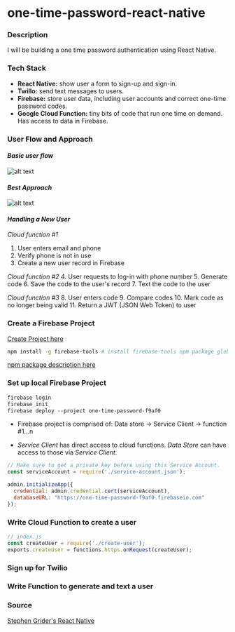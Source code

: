 # one-time-password-react-native

### Description
I will be building a one time password authentication using React Native.

### Tech Stack
* **React Native:** show user a form to sign-up and sign-in.
* **Twillo:** send text messages to users.
* **Firebase:** store user data, including user accounts and correct one-time password codes.
* **Google Cloud Function:** tiny bits of code that run one time on demand. Has access to data in Firebase.

### User Flow and Approach
#### *Basic user flow*
![alt text](../demo/basicFlow.png "basic user flow")

#### *Best Approach*
![alt text](../demo/approach.png "approach")

#### *Handling a New User*

*Cloud function #1*
1. User enters email and phone
2. Verify phone is not in use
3. Create a new user record in Firebase


*Cloud function #2*
4. User requests to log-in with phone number
5. Generate code
6. Save the code to the user's record
7. Text the code to the user


*Cloud function #3*
8. User enters code
9. Compare codes
10. Mark code as no longer being valid
11. Return a JWT (JSON Web Token) to user


### Create a Firebase Project
[Create Project here](https://console.firebase.google.com)
```bash
npm install -g firebase-tools # install firebase-tools npm package globally if not done so.
```
[npm package description here](https://www.npmjs.com/package/firebase-tools)

### Set up local Firebase Project
```bash
firebase login
firebase init
firebase deploy --project one-time-password-f9af0 
```
* Firebase project is comprised of:
Data store -> Service Client -> function #1...n

* *Service Client* has direct access to cloud functions. *Data Store* can have access to those via *Service Client*.

```js
// Make sure to get a private key before using this Service Account.
const serviceAccount = require('./service-account.json');

admin.initializeApp({
  credential: admin.credential.cert(serviceAccount),
  databaseURL: "https://one-time-password-f9af0.firebaseio.com"
});
```


### Write Cloud Function to create a user

```js
// index.js
const createUser = require('./create-user');
exports.createUser = functions.https.onRequest(createUser);
```
### Sign up for Twilio
### Write Function to generate and text a user

### Source
[Stephen Grider's React Native](https://www.udemy.com/react-native-advanced)
